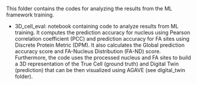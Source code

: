 This folder contains the codes for analyzing the results from the ML framework training.
- 3D_cell_eval: notebook containing code to analyze results from ML training. It computes the prediction accuracy for nucleus using Pearson correlation coefficient (PCC) and prediction accuracy for FA sites using Discrete Protein Metric (DPM). It also calculates the Global prediction accuracy score and FA-Nucleus Distribution (FA-ND) score. Furthermore, the code uses the processed nucleus and FA sites to build a 3D representation of the True Cell (ground truth) and Digital Twin (prediction) that can be then visualized using AGAVE (see digital_twin folder).
